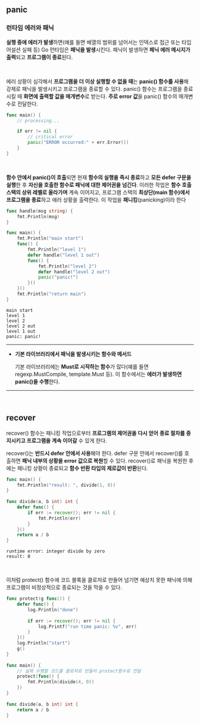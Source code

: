 ## panic

### 런타임 에러와 패닉

**실행 중에 에러가 발생**하면(예를 들면 배열의 범위를 넘어서는 인덱스로 접근 또는 타입 어설션 실패 등) Go 런타임은 **패닉을 발생**시킨다. 패닉이 발생하면 **패닉 에러 메시지가 출력**되고 **프로그램이 종료**된다.

<br>

에러 상황이 심각해서 **프로그램을 더 이상 실행할 수 없을 때**는 **panic() 함수를 사용**해 강제로 패닉을 발생시키고 프로그램을 종료할 수 있다. panic() 함수는 프로그램을 종료시킬 때 **화면에 출력할 값을 매개변수**로 받는다. **주로 error 값**을 panic() 함수의 매개변수로 전달한다.

```go
func main() {
    // processing...

    if err != nil {
        // critical error
        panic("ERROR occurred:" + err.Error())
    }
}
```

<br>

**함수 안에서 panic()이 호출**되면 현재 **함수의 실행을 즉시 종료**하고 **모든 defer 구문을 실행**한 후 **자신을 호출한 함수로 패닉에 대한 제어권을 넘긴다**. 이러한 작업은 **함수 호출 스택의 상위 레벨로 올라가며** 계속 이어지고, 프로그램 스택의 **최상단(main 함수)에서 프로그램을 종료**하고 에러 상황을 출력한다. 이 작업을 **패니킹**(panicking)이라 한다

```go
func handle(msg string) {
	fmt.Println(msg)
}

func main() {
	fmt.Println("main start")
	func() {
		fmt.Println("level 1")
		defer handle("level 1 out")
		func() {
			fmt.Println("level 2")
			defer handle("level 2 out")
			panic("panic!")
		}()
	}()
	fmt.Println("return main")
}
```

```
main start
level 1
level 2
level 2 out
level 1 out
panic: panic!
```

- - -
+ **기본 라이브러리에서 패닉을 발생시키는 함수와 메서드**

    기본 라이브러리에는 **Must로 시작하는 함수**가 많다(예를 들면 regexp.MustCompile, template.Must 등). 이 함수에서는 **에러가 발생하면 panic()을 수행**한다.
- - -
<br>

## recover

recover() 함수는 패니킹 작업으로부터 **프로그램의 제어권을 다시 얻어** **종료 절차를 중지시키고 프로그램을 계속 이어갈** 수 있게 한다.

recover()는 **반드시 defer 안에서 사용**해야 한다. defer 구문 안에서 recover()를 호출하면 **패닉 내부의 상황을 error 값으로 복원**할 수 있다. recover()로 패닉을 복원한 후에는 패니킹 상황이 종료되고 **함수 반환 타입의 제로값이 반환**된다.

```go
func main() {
    fmt.Println("result: ", divide(1, 0))
}
 
func divide(a, b int) int {
    defer func() {
        if err := recover(); err != nil {
            fmt.Println(err)
        }
    }()
    return a / b
}
```

```
runtime error: integer divide by zero
result: 0
```

<br>

이처럼 protect() 함수에 코드 블록을 클로저로 만들어 넘기면 예상치 못한 패닉에 의해 프로그램이 비정상적으로 종료되는 것을 막을 수 있다.

```go
func protect(g func()) {
    defer func() {
        log.Println("done")
 
        if err := recover(); err != nil {
            log.Printf("run time panic: %v", err)
        }
    }()
    log.Println("start")
    g()
}
 
func main() {
    // 실제 수행할 코드를 클로저로 만들어 protect함수로 전달
    protect(func() {
        fmt.Println(divide(4, 0))
    })
}
 
func divide(a, b int) int {
    return a / b
}
```
